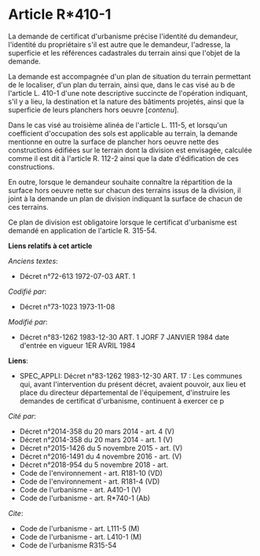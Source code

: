 # Article R*410-1

La demande de certificat d'urbanisme précise l'identité du demandeur, l'identité du propriétaire s'il est autre que le
demandeur, l'adresse, la superficie et les références cadastrales du terrain ainsi que l'objet de la demande. 

La demande est accompagnée d'un plan de situation du terrain permettant de le localiser, d'un plan du terrain, ainsi que,
dans le cas visé au b de l'article L. 410-1 d'une note descriptive succincte de l'opération indiquant, s'il y a lieu, la
destination et la nature des bâtiments projetés, ainsi que la superficie de leurs planchers hors oeuvre [*contenu*]. 

Dans le cas visé au troisième alinéa de l'article L. 111-5, et lorsqu'un coefficient d'occupation des sols est applicable au
terrain, la demande mentionne en outre la surface de plancher hors oeuvre nette des constructions édifiées sur le terrain
dont la division est envisagée, calculée comme il est dit à l'article R. 112-2 ainsi que la date d'édification de ces
constructions. 

En outre, lorsque le demandeur souhaite connaître la répartition de la surface hors oeuvre nette sur chacun des terrains
issus de la division, il joint à la demande un plan de division indiquant la surface de chacun de ces terrains. 

Ce plan de division est obligatoire lorsque le certificat d'urbanisme est demandé en application de l'article R. 315-54.

**Liens relatifs à cet article**

_Anciens textes_:

  - Décret n°72-613 1972-07-03 ART. 1

_Codifié par_:

  - Décret n°73-1023 1973-11-08

_Modifié par_:

  - Décret n°83-1262 1983-12-30 ART. 1 JORF 7 JANVIER 1984 date d'entrée en vigueur 1ER AVRIL 1984

**Liens**:

  - SPEC_APPLI: Décret n°83-1262 1983-12-30 ART. 17 : Les communes qui, avant l'intervention du présent décret, avaient pouvoir, aux lieu et place du directeur départemental de l'équipement, d'instruire les demandes de certificat d'urbanisme, continuent à exercer ce p

_Cité par_:

  - Décret n°2014-358 du 20 mars 2014 - art. 4 (V)
  - Décret n°2014-358 du 20 mars 2014 - art. 1 (V)
  - Décret n°2015-1426 du 5 novembre 2015 - art. (V)
  - Décret n°2016-1491 du 4 novembre 2016 - art. (V)
  - Décret n°2018-954 du 5 novembre 2018 - art.
  - Code de l'environnement - art. R181-10 (VD)
  - Code de l'environnement - art. R181-4 (VD)
  - Code de l'urbanisme - art. A410-1 (V)
  - Code de l'urbanisme - art. R*740-1 (Ab)

_Cite_:

  - Code de l'urbanisme - art. L111-5 (M)
  - Code de l'urbanisme - art. L410-1 (M)
  - Code de l'urbanisme R315-54
